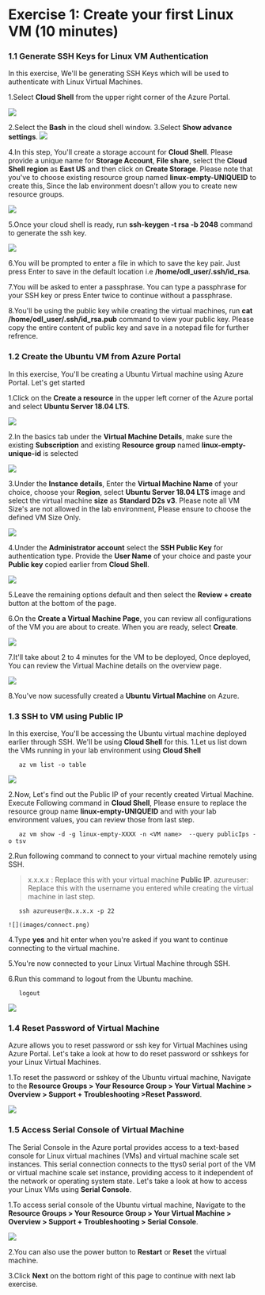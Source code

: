 # Exercise 1: Create your first Linux VM (10 minutes)

### 1.1 Generate SSH Keys for Linux VM Authentication

In this exercise, We'll be generating SSH Keys which will be used to authenticate with Linux Virtual Machines. 

1.Select  **Cloud Shell** from the upper right corner of the Azure Portal.

   ![](images/azureclisign.png)
   
2.Select the **Bash** in the cloud shell window.
3.Select **Show advance settings**. 
   ![](images/linux3.png)

4.In this step, You'll create a storage account for **Cloud Shell**.  Please provide a unique name for **Storage Account**, **File share**, select the **Cloud Shell region** as **East US** and then click on **Create Storage**. Please note that you've to choose existing resource group named **linux-empty-UNIQUEID** to create this, Since the lab environment doesn't allow you to create new resource groups. 

   ![](images/bashst.png)

5.Once your cloud shell is ready, run **ssh-keygen -t rsa -b 2048** command to generate the ssh key.

   ![](images/sshkeygen.png)

6.You will be prompted to enter a file in which to save the key pair. Just press Enter to save in the default location i.e **/home/odl_user/.ssh/id_rsa**.

7.You will be asked to enter a passphrase. You can type a passphrase for your SSH key or press Enter twice to continue without a passphrase.

8.You'll be using the public key while creating the virtual machines, run  **cat /home/odl_user/.ssh/id_rsa.pub** command to view your public key. Please copy the entire content of public key and save in a notepad file for further refrence. 

### 1.2 Create the Ubuntu VM from Azure Portal
In this exercise, You'll be creating a Ubuntu Virtual machine using Azure Portal. Let's get started

1.Click on the **Create a resource** in the upper left corner of the Azure portal and select **Ubuntu Server 18.04 LTS**.

   ![](images/ubuntunew.png)
   
2.In the basics tab under the **Virtual Machine Details**, make sure the existing **Subscription** and existing  **Resource group** named **linux-empty-unique-id** is selected

   ![](images/suscription.png)
   
3.Under the **Instance details**, Enter the **Virtual Machine Name** of your choice, choose your **Region**, select **Ubuntu Server 18.04 LTS** image and select the virtual machine **size** as **Standard D2s v3**. Please note all VM Size's are not allowed in the lab environment, Please ensure to choose the defined VM Size Only.
   
   ![](images/vmname.png)
   
4.Under the **Administrator account** select the **SSH Public Key** for authentication type. Provide the **User Name** of your choice and paste your **Public key** copied earlier from **Cloud Shell**.

   ![](images/sshselcet.png)

5.Leave the remaining options default and then select the **Review + create** button at the bottom of the page.

6.On the **Create a Virtual Machine Page**, you can review all configurations of the VM you are about to create. When you are ready, select **Create**.

   ![](images/validation.png)
   
7.It'll take about 2 to 4 minutes for the VM to be deployed, Once deployed, You can review the Virtual Machine details on the overview page. 

   ![](images/overview.png)
   
   
8.You've now sucessfully created a **Ubuntu Virtual Machine** on Azure. 

### 1.3 SSH to VM using Public IP

In this exercise, You'll be accessing the Ubuntu virtual machine deployed earlier through SSH. We'll be using **Cloud Shell** for this. 
1.Let us list down the VMs running in your lab environment using **Cloud Shell**

       az vm list -o table
       
   ![](images/linux4.png)


2.Now, Let's find out the Public IP of your recently created Virtual Machine. Execute Following command in **Cloud Shell**, Please ensure to replace the resource group name **linux-empty-UNIQUEID** and **<VM Name>** with your lab environment values, you can review those from last step.

       az vm show -d -g linux-empty-XXXX -n <VM name>  --query publicIps -o tsv

2.Run following command to connect to your virtual machine remotely using SSH. 

   > x.x.x.x : Replace this with your virtual machine **Public IP**.
   > azureuser: Replace this with the username you entered while creating the virtual machine in last step. 

       ssh azureuser@x.x.x.x -p 22
          
    ![](images/connect.png)
    
4.Type **yes** and hit enter when you're asked if you want to continue connecting to the virtual machine. 

5.You're now connected to your Linux Virtual Machine through SSH. 
    
6.Run this command to logout from the Ubuntu machine.

       logout

   ![](images/logout.png) 

### 1.4 Reset Password of Virtual Machine
Azure allows you to reset password or ssh key for Virtual Machines using Azure Portal. Let's take a look at how to do reset password or sshkeys for your Linux Virtual Machines. 

1.To reset the password or sshkey of the Ubuntu virtual machine, Navigate to the **Resource Groups > Your Resource Group > Your Virtual Machine > Overview > Support + Troubleshooting >Reset Password**.

   ![](images/resetp.png)

### 1.5 Access Serial Console of Virtual Machine
The Serial Console in the Azure portal provides access to a text-based console for Linux virtual machines (VMs) and virtual machine scale set instances. This serial connection connects to the ttys0 serial port of the VM or virtual machine scale set instance, providing access to it independent of the network or operating system state. Let's take a look at how to access your Linux VMs using **Serial Console**. 

1.To access serial console of the Ubuntu virtual machine, Navigate to the **Resource Groups > Your Resource Group > Your Virtual Machine > Overview > Support + Troubleshooting > Serial Console**.

   ![](images/serialconsole.png)

2.You can also use the power button to **Restart** or **Reset** the virtual machine.

3.Click **Next** on the bottom right of this page to continue with next lab exercise.
